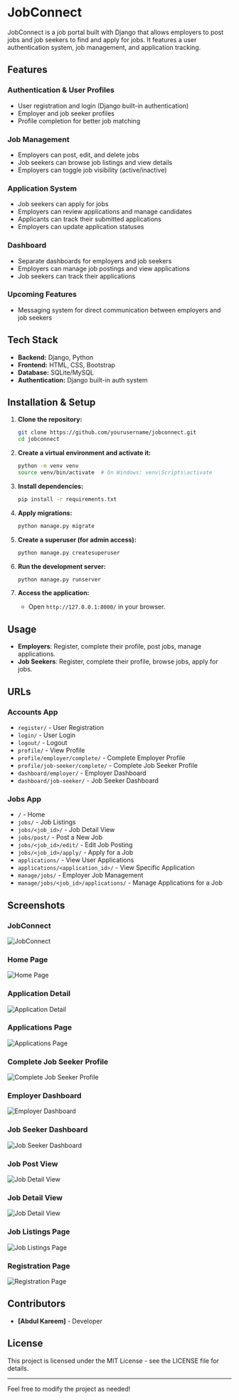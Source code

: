 # JobConnect

JobConnect is a job portal built with Django that allows employers to post jobs and job seekers to find and apply for jobs. It features a user authentication system, job management, and application tracking.

## Features

### **Authentication & User Profiles**
- User registration and login (Django built-in authentication)
- Employer and job seeker profiles
- Profile completion for better job matching

### **Job Management**
- Employers can post, edit, and delete jobs
- Job seekers can browse job listings and view details
- Employers can toggle job visibility (active/inactive)

### **Application System**
- Job seekers can apply for jobs
- Employers can review applications and manage candidates
- Applicants can track their submitted applications
- Employers can update application statuses

### **Dashboard**
- Separate dashboards for employers and job seekers
- Employers can manage job postings and view applications
- Job seekers can track their applications

### **Upcoming Features**
- Messaging system for direct communication between employers and job seekers

## Tech Stack
- **Backend:** Django, Python
- **Frontend:** HTML, CSS, Bootstrap
- **Database:** SQLite/MySQL
- **Authentication:** Django built-in auth system

## Installation & Setup

1. **Clone the repository:**
   ```bash
   git clone https://github.com/yourusername/jobconnect.git
   cd jobconnect
   ```

2. **Create a virtual environment and activate it:**
   ```bash
   python -m venv venv
   source venv/bin/activate  # On Windows: venv\Scripts\activate
   ```

3. **Install dependencies:**
   ```bash
   pip install -r requirements.txt
   ```

4. **Apply migrations:**
   ```bash
   python manage.py migrate
   ```

5. **Create a superuser (for admin access):**
   ```bash
   python manage.py createsuperuser
   ```

6. **Run the development server:**
   ```bash
   python manage.py runserver
   ```

7. **Access the application:**
   - Open `http://127.0.0.1:8000/` in your browser.

## Usage

- **Employers**: Register, complete their profile, post jobs, manage applications.
- **Job Seekers**: Register, complete their profile, browse jobs, apply for jobs.

## URLs

### **Accounts App**
- `register/` - User Registration
- `login/` - User Login
- `logout/` - Logout
- `profile/` - View Profile
- `profile/employer/complete/` - Complete Employer Profile
- `profile/job-seeker/complete/` - Complete Job Seeker Profile
- `dashboard/employer/` - Employer Dashboard
- `dashboard/job-seeker/` - Job Seeker Dashboard

### **Jobs App**
- `/` - Home
- `jobs/` - Job Listings
- `jobs/<job_id>/` - Job Detail View
- `jobs/post/` - Post a New Job
- `jobs/<job_id>/edit/` - Edit Job Posting
- `jobs/<job_id>/apply/` - Apply for a Job
- `applications/` - View User Applications
- `applications/<application_id>/` - View Specific Application
- `manage/jobs/` - Employer Job Management
- `manage/jobs/<job_id>/applications/` - Manage Applications for a Job

## Screenshots

### JobConnect
![JobConnect](screenshots/JobConnect.gif)

### Home Page
![Home Page](screenshots/home.png)

### Application Detail
![Application Detail](screenshots/application_detail.png)

### Applications Page
![Applications Page](screenshots/applications.png)

### Complete Job Seeker Profile
![Complete Job Seeker Profile](screenshots/complete_job_seeker_profile.png)

### Employer Dashboard
![Employer Dashboard](screenshots/dashboard_employer.png)

### Job Seeker Dashboard
![Job Seeker Dashboard](screenshots/dashboard_job_seeker.png)

### Job Post View
![Job Detail View](screenshots/post_job.png)

### Job Detail View
![Job Detail View](screenshots/job_detail.png)

### Job Listings Page
![Job Listings Page](screenshots/jobs.png)

### Registration Page
![Registration Page](screenshots/register.png)

## Contributors
- **[Abdul Kareem]** - Developer

## License
This project is licensed under the MIT License - see the LICENSE file for details.

---
Feel free to modify the project as needed!

